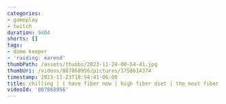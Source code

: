 ```yaml
---
categories:
- gameplay
- twitch
duration: 9404
shorts: []
tags:
- dome keeper
- 'raiding: earend'
thumbPath: /assets/thumbs/2023-11-24-00-54-41.jpg
thumbUri: /videos/887868956/pictures/1758614374
timestamp: 2023-11-23T18:54:41-06:00
title: chilling | i have fiber now | high fiber diet | the most fiber | extra fiber
videoId: '887868956'
---
```


